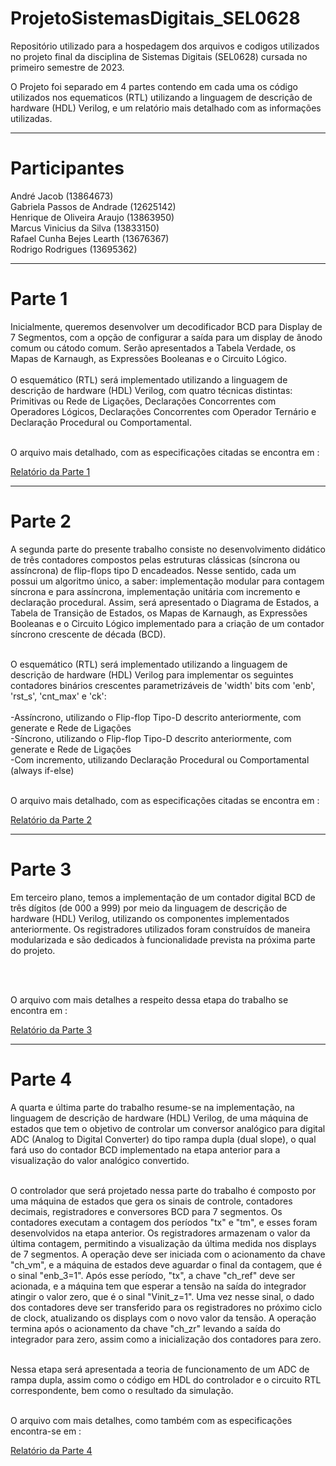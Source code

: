 <h1>ProjetoSistemasDigitais_SEL0628</h1>

Repositório utilizado para a hospedagem dos arquivos e codigos utilizados no projeto final da disciplina de Sistemas Digitais (SEL0628) cursada no primeiro semestre de 2023. <br>

O Projeto foi separado em 4 partes contendo em cada uma os código utilizados nos equematicos (RTL) utilizando a linguagem de descrição de hardware (HDL) Verilog, e um relatório mais detalhado com as informações utilizadas.<br>

<hr>

<h1>Participantes</h1>

André Jacob (13864673) <br>
Gabriela Passos de Andrade (12625142) <br>
Henrique de Oliveira Araujo (13863950) <br>
Marcus Vinicius da Silva (13833150) <br>
Rafael Cunha Bejes Learth (13676367) <br>
Rodrigo Rodrigues (13695362) <br>

<hr>

<h1>Parte 1</h1>
Inicialmente, queremos desenvolver um decodificador BCD para Display de 7 Segmentos, com a opção de configurar a saída para um display de ânodo comum ou cátodo comum. Serão apresentados a Tabela Verdade, os Mapas de Karnaugh, as Expressões Booleanas e o Circuito Lógico. <br> <br>
O esquemático (RTL) será implementado utilizando a linguagem de descrição de hardware (HDL) Verilog, com quatro técnicas distintas: Primitivas ou Rede de Ligações, Declarações Concorrentes com Operadores Lógicos, Declarações Concorrentes com Operador Ternário e Declaração Procedural ou Comportamental. <br><br>

O arquivo mais detalhado, com as especificações citadas se encontra em : <br>

[Relatório da Parte 1](https://github.com/RodrigoRCZ/ProjetoSistemasDigitais_SEL0628/tree/main/Parte_1)

<hr>

<h1>Parte 2</h1>
A segunda parte do presente trabalho consiste no desenvolvimento didático de três contadores compostos pelas estruturas clássicas (síncrona ou assíncrona) de flip-flops tipo D encadeados. Nesse sentido, cada um possui um algoritmo único, a saber: implementação modular para contagem síncrona e para assíncrona, implementação unitária com incremento e declaração procedural. Assim, será apresentado o Diagrama de Estados, a Tabela de Transição de Estados, os Mapas de Karnaugh, as Expressões Booleanas e o Circuito Lógico implementado para a criação de um contador síncrono crescente de década (BCD).<br> <br>

O esquemático (RTL) será implementado utilizando a linguagem de descrição de hardware (HDL) Verilog para implementar os seguintes contadores binários crescentes parametrizáveis de 'width' bits com 'enb', 'rst_s', 'cnt_max' e 'ck':<br> <br>
-Assíncrono, utilizando o Flip-flop Tipo-D descrito anteriormente, com generate e Rede de Ligações<br>
-Síncrono, utilizando o Flip-flop Tipo-D descrito anteriormente, com generate e Rede de Ligações<br>
-Com incremento, utilizando Declaração Procedural ou Comportamental (always if-else)<br><br>

O arquivo mais detalhado, com as especificações citadas se encontra em : <br>

[Relatório da Parte 2](https://github.com/RodrigoRCZ/ProjetoSistemasDigitais_SEL0628/tree/main/Parte_2)

<hr>

<h1>Parte 3</h1>
Em terceiro plano, temos a implementação de um contador digital BCD de três dígitos (de 000 a 999) por meio da linguagem de descrição de hardware (HDL) Verilog, utilizando os componentes implementados anteriormente. Os registradores utilizados foram construídos de maneira modularizada e são dedicados à funcionalidade prevista na próxima parte do projeto.

<br> <br>

O arquivo com mais detalhes a respeito dessa etapa do trabalho se encontra em : <br>

[Relatório da Parte 3](https://github.com/RodrigoRCZ/ProjetoSistemasDigitais_SEL0628/tree/main/Parte_3)

<hr>

<h1>Parte 4</h1>
A quarta e última parte do trabalho resume-se na implementação, na linguagem de descrição de hardware (HDL) Verilog, de uma máquina de estados que tem o objetivo de controlar um conversor analógico para digital ADC (Analog to Digital Converter) do tipo rampa dupla (dual slope), o qual fará uso do contador BCD implementado na etapa anterior para a visualização do valor analógico convertido.<br> <br>

O controlador que será projetado nessa parte do trabalho é composto por uma máquina de estados que gera os sinais de controle, contadores decimais, registradores e conversores BCD para 7 segmentos. Os contadores executam a contagem dos períodos "tx" e "tm", e esses foram desenvolvidos na etapa anterior. Os registradores armazenam o valor da última contagem, permitindo a visualização da última medida nos displays de 7 segmentos. A operação deve ser iniciada com o acionamento da chave "ch_vm", e a máquina de estados deve aguardar o final da contagem, que é o sinal "enb_3=1". Após esse período, "tx", a chave "ch_ref" deve ser acionada, e a máquina tem que esperar a tensão na saída do integrador atingir o valor zero, que é o sinal "Vinit_z=1". Uma vez nesse sinal, o dado dos contadores deve ser transferido para os registradores no próximo ciclo de clock, atualizando os displays com o novo valor da tensão. A operação termina após o acionamento da chave "ch_zr" levando a saída do integrador para zero, assim como a inicialização dos contadores para zero.<br> <br>

Nessa etapa será apresentada a teoria de funcionamento de um ADC de rampa dupla, assim como o código em HDL do controlador e o circuito RTL correspondente, bem como o resultado da simulação.<br> <br>

O arquivo com mais detalhes, como também com as especificações encontra-se em : <br>


[Relatório da Parte 4](https://github.com/RodrigoRCZ/ProjetoSistemasDigitais_SEL0628/tree/main/Parte_4)
